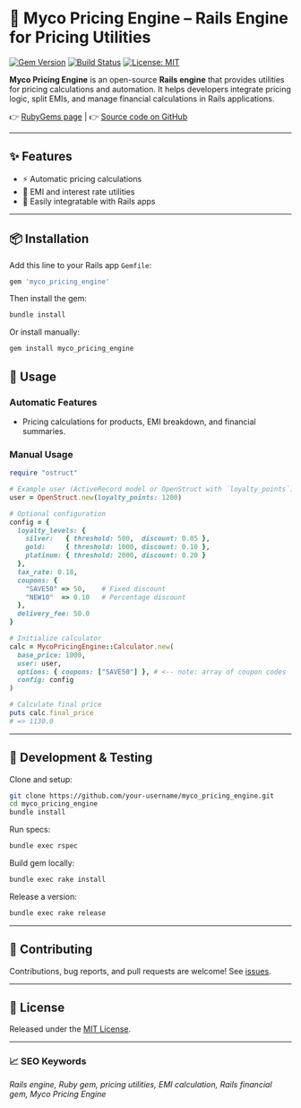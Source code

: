 # 🚀 Myco Pricing Engine – Rails Engine for Pricing Utilities

[![Gem Version](https://badge.fury.io/rb/myco_pricing_engine.svg)](https://rubygems.org/gems/myco_pricing_engine)
[![Build Status](https://github.com/your-username/myco_pricing_engine/actions/workflows/ci.yml/badge.svg)](https://github.com/your-username/myco_pricing_engine/actions)
[![License: MIT](https://img.shields.io/badge/License-MIT-yellow.svg)](LICENSE)

**Myco Pricing Engine** is an open-source **Rails engine** that provides utilities for pricing calculations and automation.
It helps developers integrate pricing logic, split EMIs, and manage financial calculations in Rails applications.

👉 [RubyGems page](https://rubygems.org/gems/myco_pricing_engine) |
👉 [Source code on GitHub](https://github.com/your-username/myco_pricing_engine)

---

## ✨ Features
- ⚡ Automatic pricing calculations
- 🔢 EMI and interest rate utilities
- 🧩 Easily integratable with Rails apps

---

## 📦 Installation

Add this line to your Rails app `Gemfile`:

```ruby
gem 'myco_pricing_engine'
```

Then install the gem:

```bash
bundle install
```

Or install manually:

```bash
gem install myco_pricing_engine
```

## 🚀 Usage

### Automatic Features
- Pricing calculations for products, EMI breakdown, and financial summaries.

### Manual Usage
```ruby
require "ostruct"

# Example user (ActiveRecord model or OpenStruct with `loyalty_points`)
user = OpenStruct.new(loyalty_points: 1200)

# Optional configuration
config = {
  loyalty_levels: {
    silver:   { threshold: 500,  discount: 0.05 },
    gold:     { threshold: 1000, discount: 0.10 },
    platinum: { threshold: 2000, discount: 0.20 }
  },
  tax_rate: 0.18,
  coupons: {
    "SAVE50" => 50,    # Fixed discount
    "NEW10"  => 0.10   # Percentage discount
  },
  delivery_fee: 50.0
}

# Initialize calculator
calc = MycoPricingEngine::Calculator.new(
  base_price: 1000,
  user: user,
  options: { coupons: ["SAVE50"] }, # <-- note: array of coupon codes
  config: config
)

# Calculate final price
puts calc.final_price
# => 1130.0
```

---

## 🧪 Development & Testing

Clone and setup:

```bash
git clone https://github.com/your-username/myco_pricing_engine.git
cd myco_pricing_engine
bundle install
```

Run specs:

```bash
bundle exec rspec
```

Build gem locally:

```bash
bundle exec rake install
```

Release a version:

```bash
bundle exec rake release
```

---

## 🤝 Contributing

Contributions, bug reports, and pull requests are welcome!
See [issues](https://github.com/your-username/myco_pricing_engine/issues).

---

## 📜 License

Released under the [MIT License](LICENSE.txt).

---

### 📈 SEO Keywords
*Rails engine, Ruby gem, pricing utilities, EMI calculation, Rails financial gem, Myco Pricing Engine*

